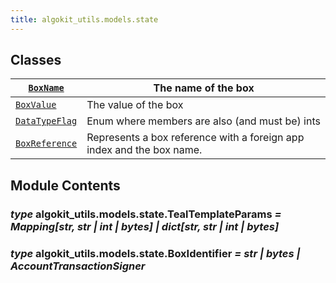 ```yaml
---
title: algokit_utils.models.state
---
```

## Classes

| [`BoxName`](#algokit_utils.models.state.BoxName)                | The name of the box                                                   |
|---------------------------------------------------------------------------|-----------------------------------------------------------------------|
| [`BoxValue`](#algokit_utils.models.state.BoxValue)             | The value of the box                                                  |
| [`DataTypeFlag`](#algokit_utils.models.state.DataTypeFlag) | Enum where members are also (and must be) ints                        |
| [`BoxReference`](#algokit_utils.models.state.BoxReference) | Represents a box reference with a foreign app index and the box name. |

## Module Contents

### *type* algokit_utils.models.state.TealTemplateParams *= Mapping[str, str | int | bytes] | dict[str, str | int | bytes]*

### *type* algokit_utils.models.state.BoxIdentifier *= str | bytes | AccountTransactionSigner*